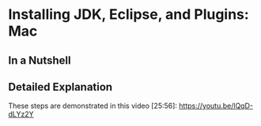 # Installing JDK, Eclipse, and Plugins: Mac

## In a Nutshell

## Detailed Explanation

These steps are demonstrated in this video [25:56]: https://youtu.be/lQqD-dLYz2Y